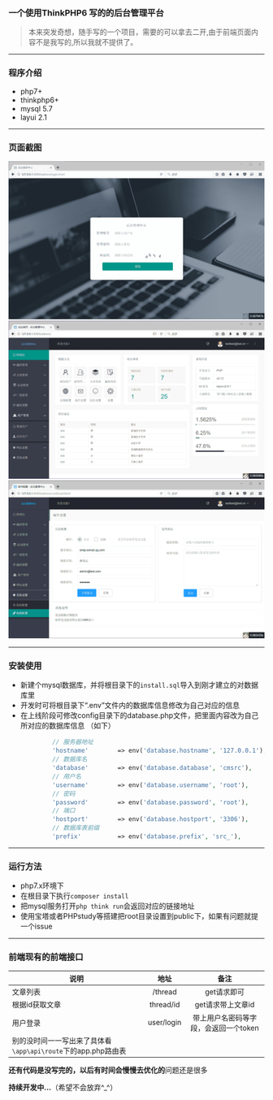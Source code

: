 <!--
 * @Descripttion: 临时创建的项目
 * @version: 1.0.0
 * @Author: Xiaobai
 * @Date: 2021-05-12 12:25:25
 * @LastEditors: Xiaobai
 * @LastEditTime: 2021-07-30 19:13:30
 * @BlogSite: https://www.xiaobaibk.com
-->

### 一个使用ThinkPHP6 写的的后台管理平台

> 本来突发奇想，随手写的一个项目，需要的可以拿去二开,由于前端页面内容不是我写的,所以我就不提供了。

---

### 程序介绍

* php7+
* thinkphp6+
* mysql 5.7
* layui 2.1

---

### 页面截图

![图片1](./images/160559.png "登录页面")
![图片2](./images/161143.png "主页")
![图片3](./images/161623.png "其他页面")

---

### 安装使用

- 新建个mysql数据库，并将根目录下的`install.sql`导入到刚才建立的对数据库里
- 开发时可将根目录下“.env”文件内的数据库信息修改为自己对应的信息
- 在上线阶段可修改config目录下的database.php文件，把里面内容改为自己所对应的数据库信息  （如下）

```php
            // 服务器地址
            'hostname'        => env('database.hostname', '127.0.0.1'),
            // 数据库名
            'database'        => env('database.database', 'cmsrc'),
            // 用户名
            'username'        => env('database.username', 'root'),
            // 密码
            'password'        => env('database.password', 'root'),
            // 端口
            'hostport'        => env('database.hostport', '3306'),
            // 数据库表前缀
            'prefix'          => env('database.prefix', 'src_'),

```

---

### 运行方法

* php7.x环境下
* 在根目录下执行`composer install`
* 把mysql服务打开`php think run`会返回对应的链接地址
* 使用宝塔或者PHPstudy等搭建把root目录设置到public下，如果有问题就提一个issue

---

### 前端现有的前端接口

| 说明                                                             |    地址    |                 备注                 |
| ---------------------------------------------------------------- | :--------: | :-----------------------------------: |
| 文章列表                                                         |  /thread  |              get请求即可              |
| 根据id获取文章                                                   | thread/id |           get请求带上文章id           |
| 用户登录                                                         | user/login | 带上用户名密码等字段，会返回一个token |
| 别的没时间一一写出来了具体看 `\app\api\route`下的app.php路由表 |           |                                       |

**还有代码是没写完的，以后有时间会慢慢去优化的**问题还是很多

**持续开发中...**（希望不会放弃^_^）
